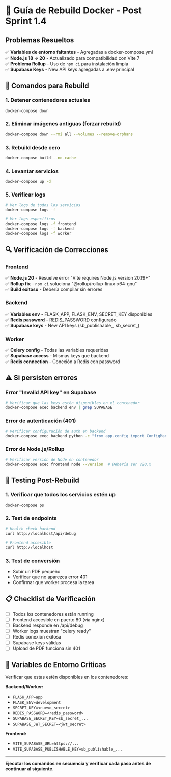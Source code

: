 # 🐳 Guía de Rebuild Docker - Post Sprint 1.4

## Problemas Resueltos

✅ **Variables de entorno faltantes** - Agregadas a docker-compose.yml  
✅ **Node.js 18 → 20** - Actualizado para compatibilidad con Vite 7  
✅ **Problema Rollup** - Uso de `npm ci` para instalación limpia  
✅ **Supabase Keys** - New API keys agregadas a .env principal  

## 🔧 Comandos para Rebuild

### 1. Detener contenedores actuales
```bash
docker-compose down
```

### 2. Eliminar imágenes antiguas (forzar rebuild)
```bash
docker-compose down --rmi all --volumes --remove-orphans
```

### 3. Rebuild desde cero
```bash
docker-compose build --no-cache
```

### 4. Levantar servicios
```bash
docker-compose up -d
```

### 5. Verificar logs
```bash
# Ver logs de todos los servicios
docker-compose logs -f

# Ver logs específicos
docker-compose logs -f frontend
docker-compose logs -f backend  
docker-compose logs -f worker
```

## 🔍 Verificación de Correcciones

### Frontend
✅ **Node.js 20** - Resuelve error "Vite requires Node.js version 20.19+"  
✅ **Rollup fix** - `npm ci` soluciona "@rollup/rollup-linux-x64-gnu"  
✅ **Build exitoso** - Debería compilar sin errores  

### Backend
✅ **Variables env** - FLASK_APP, FLASK_ENV, SECRET_KEY disponibles  
✅ **Redis password** - REDIS_PASSWORD configurado  
✅ **Supabase keys** - New API keys (sb_publishable_, sb_secret_)  

### Worker
✅ **Celery config** - Todas las variables requeridas  
✅ **Supabase access** - Mismas keys que backend  
✅ **Redis connection** - Conexión a Redis con password  

## ⚠️ Si persisten errores

### Error "Invalid API key" en Supabase
```bash
# Verificar que las keys estén disponibles en el contenedor
docker-compose exec backend env | grep SUPABASE
```

### Error de autenticación (401)
```bash
# Verificar configuración de auth en backend
docker-compose exec backend python -c "from app.config import ConfigManager; ConfigManager.initialize(); print('Config OK')"
```

### Error de Node.js/Rollup
```bash
# Verificar versión de Node en contenedor
docker-compose exec frontend node --version  # Debería ser v20.x
```

## 🚀 Testing Post-Rebuild

### 1. Verificar que todos los servicios estén up
```bash
docker-compose ps
```

### 2. Test de endpoints
```bash
# Health check backend
curl http://localhost/api/debug

# Frontend accesible
curl http://localhost
```

### 3. Test de conversión
- Subir un PDF pequeño
- Verificar que no aparezca error 401
- Confirmar que worker procesa la tarea

## 📋 Checklist de Verificación

- [ ] Todos los contenedores están running
- [ ] Frontend accesible en puerto 80 (via nginx)
- [ ] Backend responde en /api/debug  
- [ ] Worker logs muestran "celery ready"
- [ ] Redis conexión exitosa
- [ ] Supabase keys válidas
- [ ] Upload de PDF funciona sin 401

## 🔧 Variables de Entorno Críticas

Verificar que estas estén disponibles en los contenedores:

**Backend/Worker:**
- `FLASK_APP=app`
- `FLASK_ENV=development`  
- `SECRET_KEY=<nuevo_secret>`
- `REDIS_PASSWORD=<redis_password>`
- `SUPABASE_SECRET_KEY=sb_secret_...`
- `SUPABASE_JWT_SECRET=<jwt_secret>`

**Frontend:**
- `VITE_SUPABASE_URL=https://...`
- `VITE_SUPABASE_PUBLISHABLE_KEY=sb_publishable_...`

---

**Ejecutar los comandos en secuencia y verificar cada paso antes de continuar al siguiente.**